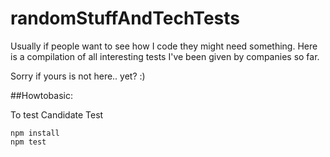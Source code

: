 # randomStuffAndTechTests

Usually if people want to see how I code they might need something. Here is a compilation of all interesting tests I've been given by companies so far.

Sorry if yours is not here.. yet? :)

##Howtobasic:

To test Candidate Test

    npm install
    npm test

